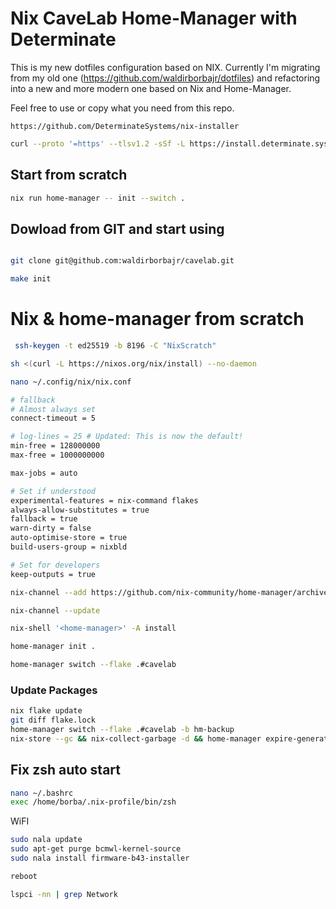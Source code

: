 # Nix CaveLab Home-Manager with Determinate

This is my new dotfiles configuration based on NIX. Currently I'm migrating from my old one (https://github.com/waldirborbajr/dotfiles) and refactoring into a new and more modern one based on Nix and Home-Manager.

Feel free to use or copy what you need from this repo.



``` url
https://github.com/DeterminateSystems/nix-installer
```

``` sh
curl --proto '=https' --tlsv1.2 -sSf -L https://install.determinate.systems/nix | sh -s -- install
```

## Start from scratch

``` sh
nix run home-manager -- init --switch .

```
## Dowload from GIT and start using

``` sh

git clone git@github.com:waldirborbajr/cavelab.git

make init

```

# Nix & home-manager from scratch

``` sh
 ssh-keygen -t ed25519 -b 8196 -C "NixScratch"
```

```sh
sh <(curl -L https://nixos.org/nix/install) --no-daemon
```

``` sh
nano ~/.config/nix/nix.conf

# fallback
# Almost always set
connect-timeout = 5

# log-lines = 25 # Updated: This is now the default!
min-free = 128000000
max-free = 1000000000

max-jobs = auto

# Set if understood
experimental-features = nix-command flakes
always-allow-substitutes = true
fallback = true
warn-dirty = false
auto-optimise-store = true
build-users-group = nixbld

# Set for developers
keep-outputs = true
```

``` sh
nix-channel --add https://github.com/nix-community/home-manager/archive/master.tar.gz home-manager
```

``` sh
nix-channel --update
```

``` sh
nix-shell '<home-manager>' -A install
```

``` sh
home-manager init .
```

``` sh
home-manager switch --flake .#cavelab
```

### Update Packages

``` sh
nix flake update
git diff flake.lock
home-manager switch --flake .#cavelab -b hm-backup
nix-store --gc && nix-collect-garbage -d && home-manager expire-generations -2 days
```

## Fix zsh auto start

``` sh
nano ~/.bashrc
exec /home/borba/.nix-profile/bin/zsh
```


WiFI

```sh
sudo nala update
sudo apt-get purge bcmwl-kernel-source
sudo nala install firmware-b43-installer

reboot

lspci -nn | grep Network
```

